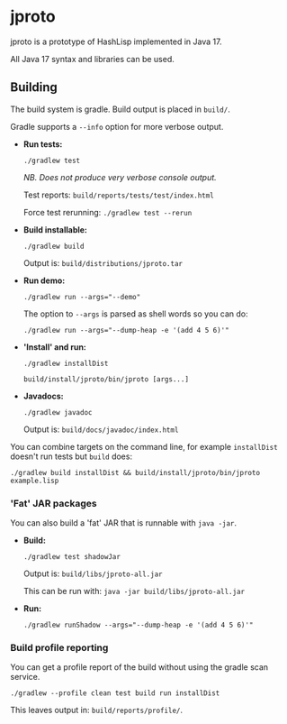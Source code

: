 # jproto

jproto is a prototype of HashLisp implemented in Java 17.

All Java 17 syntax and libraries can be used.

## Building

The build system is gradle.
Build output is placed in `build/`.

Gradle supports a `--info` option for more verbose output.

* **Run tests:**

    `./gradlew test`

    *NB. Does not produce very verbose console output.*

    Test reports: `build/reports/tests/test/index.html`

    Force test rerunning: `./gradlew test --rerun`

* **Build installable:**

    `./gradlew build`

    Output is: `build/distributions/jproto.tar`

* **Run demo:**

    `./gradlew run --args="--demo"`

    The option to `--args` is parsed as shell words so you can do:

    `./gradlew run --args="--dump-heap -e '(add 4 5 6)'"`

* **'Install' and run:**

    `./gradlew installDist`

    `build/install/jproto/bin/jproto [args...]`

* **Javadocs:**

    `./gradlew javadoc`

    Output is: `build/docs/javadoc/index.html`

You can combine targets on the command line, for example `installDist` doesn't run tests but `build` does:

```
./gradlew build installDist && build/install/jproto/bin/jproto example.lisp
```

### 'Fat' JAR packages

You can also build a 'fat' JAR that is runnable with `java -jar`.

* **Build:**

    `./gradlew test shadowJar`

    Output is: `build/libs/jproto-all.jar`

    This can be run with: `java -jar build/libs/jproto-all.jar`

* **Run:**

    `./gradlew runShadow --args="--dump-heap -e '(add 4 5 6)'"`

### Build profile reporting

You can get a profile report of the build without using the gradle scan service.

```
./gradlew --profile clean test build run installDist
```

This leaves output in: `build/reports/profile/`.
